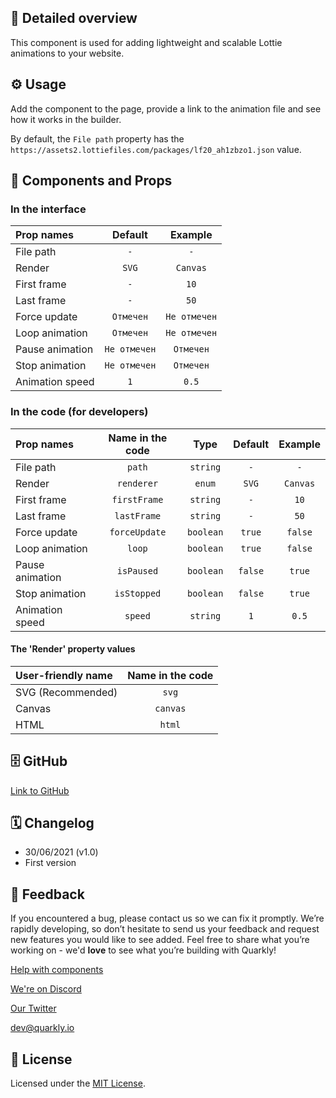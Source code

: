 ## 📖 Detailed overview

This component is used for adding lightweight and scalable Lottie animations to your website.

## ⚙️ Usage

Add the component to the page, provide a link to the animation file and see how it works in the builder.

By default, the `File path` property has the `https://assets2.lottiefiles.com/packages/lf20_ah1zbzo1.json` value.

## 🧩 Components and Props

### In the interface

| Prop names      |   Default    |   Example    |
| :-------------- | :----------: | :----------: |
| File path       |     `-`      |     `-`      |
| Render          |    `SVG`     |   `Canvas`   |
| First frame     |     `-`      |     `10`     |
| Last frame      |     `-`      |     `50`     |
| Force update    |  `Отмечен`   | `Не отмечен` |
| Loop animation  |  `Отмечен`   | `Не отмечен` |
| Pause animation | `Не отмечен` |  `Отмечен`   |
| Stop animation  | `Не отмечен` |  `Отмечен`   |
| Animation speed |     `1`      |    `0.5`     |

### In the code (for developers)

| Prop names      | Name in the code |   Type    | Default | Example  |
| :-------------- | :--------------: | :-------: | :-----: | :------: |
| File path       |      `path`      | `string`  |   `-`   |   `-`    |
| Render          |    `renderer`    |  `enum`   |  `SVG`  | `Canvas` |
| First frame     |   `firstFrame`   | `string`  |   `-`   |   `10`   |
| Last frame      |   `lastFrame`    | `string`  |   `-`   |   `50`   |
| Force update    |  `forceUpdate`   | `boolean` | `true`  | `false`  |
| Loop animation  |      `loop`      | `boolean` | `true`  | `false`  |
| Pause animation |    `isPaused`    | `boolean` | `false` |  `true`  |
| Stop animation  |   `isStopped`    | `boolean` | `false` |  `true`  |
| Animation speed |     `speed`      | `string`  |   `1`   |  `0.5`   |

#### The 'Render' property values

| User-friendly name | Name in the code |
| :----------------- | :--------------: |
| SVG (Recommended)  |      `svg`       |
| Canvas             |     `canvas`     |
| HTML               |      `html`      |

## 🗄 GitHub

[Link to GitHub](https://github.com/quarkly/community-kit/tree/master/src/Lottie)

## 🗓 Changelog

-   30/06/2021 (v1.0)
-   First version

## 📮 Feedback

If you encountered a bug, please contact us so we can fix it promptly. We’re rapidly developing, so don’t hesitate to send us your feedback and request new features you would like to see added. Feel free to share what you’re working on - we'd **love** to see what you’re building with Quarkly!

[Help with components](https://community.quarkly.io/c/requests/11)

[We're on Discord](https://discord.gg/f9KhSMGX)

[Our Twitter](https://twitter.com/quarklyapp)

[dev@quarkly.io](mailto:dev@quarkly.io)

## 📝 License

Licensed under the [MIT License](./LICENSE).
